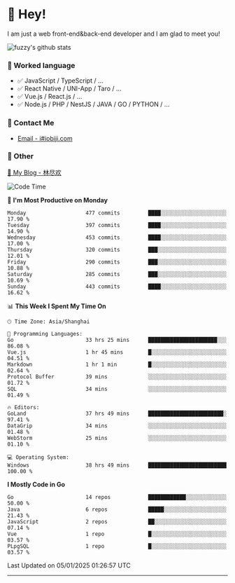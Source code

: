 # 👋 Hey!

I am just a web front-end&back-end developer and I am glad to meet you!

![fuzzy's github stats](https://github-readme-stats.vercel.app/api?username=JaydenForYou&&show_icons=true&&title_color=1abc9c&&icon_color=1abc9c)


### 📝 Worked language

- ✅ JavaScript / TypeScript / ...
- ✅ React Native / UNI-App / Taro / ...
- ✅ Vue.js / React.js / ...
- ✅ Node.js / PHP / NestJS / JAVA / GO / PYTHON / ...

### 📮 Contact Me

- [Email - i#iobiji.com](mailto:i@iobiji.com)


### 🤪 Other

[📌 My Blog - 林尽欢](https://iobiji.com)

<!--START_SECTION:waka-->
![Code Time](http://img.shields.io/badge/Code%20Time-1%2C435%20hrs%2049%20mins-blue)

📅 **I'm Most Productive on Monday** 

```text
Monday                   477 commits         ████░░░░░░░░░░░░░░░░░░░░░   17.90 % 
Tuesday                  397 commits         ████░░░░░░░░░░░░░░░░░░░░░   14.90 % 
Wednesday                453 commits         ████░░░░░░░░░░░░░░░░░░░░░   17.00 % 
Thursday                 320 commits         ███░░░░░░░░░░░░░░░░░░░░░░   12.01 % 
Friday                   290 commits         ███░░░░░░░░░░░░░░░░░░░░░░   10.88 % 
Saturday                 285 commits         ███░░░░░░░░░░░░░░░░░░░░░░   10.69 % 
Sunday                   443 commits         ████░░░░░░░░░░░░░░░░░░░░░   16.62 % 
```


📊 **This Week I Spent My Time On** 

```text
🕑︎ Time Zone: Asia/Shanghai

💬 Programming Languages: 
Go                       33 hrs 25 mins      ██████████████████████░░░   86.08 % 
Vue.js                   1 hr 45 mins        █░░░░░░░░░░░░░░░░░░░░░░░░   04.51 % 
Markdown                 1 hr 1 min          █░░░░░░░░░░░░░░░░░░░░░░░░   02.64 % 
Protocol Buffer          39 mins             ░░░░░░░░░░░░░░░░░░░░░░░░░   01.72 % 
SQL                      34 mins             ░░░░░░░░░░░░░░░░░░░░░░░░░   01.49 % 

🔥 Editors: 
GoLand                   37 hrs 49 mins      ████████████████████████░   97.41 % 
DataGrip                 34 mins             ░░░░░░░░░░░░░░░░░░░░░░░░░   01.48 % 
WebStorm                 25 mins             ░░░░░░░░░░░░░░░░░░░░░░░░░   01.10 % 

💻 Operating System: 
Windows                  38 hrs 49 mins      █████████████████████████   100.00 % 
```

**I Mostly Code in Go** 

```text
Go                       14 repos            ████████████░░░░░░░░░░░░░   50.00 % 
Java                     6 repos             █████░░░░░░░░░░░░░░░░░░░░   21.43 % 
JavaScript               2 repos             ██░░░░░░░░░░░░░░░░░░░░░░░   07.14 % 
Vue                      1 repo              █░░░░░░░░░░░░░░░░░░░░░░░░   03.57 % 
PLpgSQL                  1 repo              █░░░░░░░░░░░░░░░░░░░░░░░░   03.57 % 
```




 Last Updated on 05/01/2025 01:26:57 UTC
<!--END_SECTION:waka-->
---

